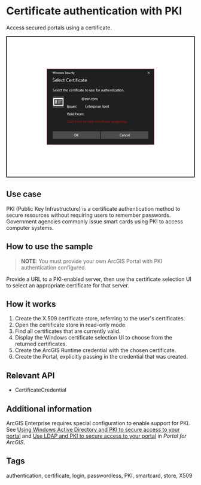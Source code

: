 # Certificate authentication with PKI

Access secured portals using a certificate.

![Image of certificate authentication with PKI](CertificateAuthenticationWithPKI.jpg)

## Use case

PKI (Public Key Infrastructure) is a certificate authentication method to secure resources without requiring users to remember passwords. Government agencies commonly issue smart cards using PKI to access computer systems.

## How to use the sample

> **NOTE**: You must provide your own ArcGIS Portal with PKI authentication configured.

Provide a URL to a PKI-enabled server, then use the certificate selection UI to select an appropriate certificate for that server.

## How it works

1. Create the X.509 certificate store, referring to the user's certificates.
2. Open the certificate store in read-only mode.
3. Find all certificates that are currently valid.
4. Display the Windows certificate selection UI to choose from the returned certificates.
5. Create the ArcGIS Runtime credential with the chosen certificate.
6. Create the Portal, explicitly passing in the credential that was created.

## Relevant API

* CertificateCredential

## Additional information

ArcGIS Enterprise requires special configuration to enable support for PKI. See [Using Windows Active Directory and PKI to secure access to your portal](https://enterprise.arcgis.com/en/portal/latest/administer/windows/using-windows-active-directory-and-pki-to-secure-access-to-your-portal.htm) and [Use LDAP and PKI to secure access to your portal](https://enterprise.arcgis.com/en/portal/latest/administer/windows/use-ldap-and-pki-to-secure-access-to-your-portal.htm) in *Portal for ArcGIS*.

## Tags

authentication, certificate, login, passwordless, PKI, smartcard, store, X509
